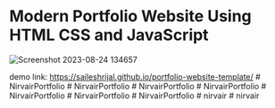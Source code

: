 # Modern Portfolio Website Using HTML CSS and JavaScript

![Screenshot 2023-08-24 134657](https://github.com/saileshrijal/Portfolio-Website-Template/assets/88402075/b3c9fab1-916d-4512-bae8-85893331ebed)

demo link: https://saileshrijal.github.io/portfolio-website-template/
#   N i r v a i r P o r t f o l i o  
 #   N i r v a i r P o r t f o l i o  
 #   N i r v a i r P o r t f o l i o  
 #   N i r v a i r P o r t f o l i o  
 #   N i r v a i r P o r t f o l i o  
 #   N i r v a i r P o r t f o l i o  
 #   N i r v a i r P o r t f o l i o  
 #   n i r v a i r  
 #   n i r v a i r  
 